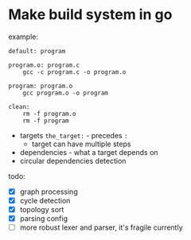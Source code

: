 # Make build system in go

example:

```
default: program

program.o: program.c
    gcc -c program.c -o program.o

program: program.o
    gcc program.o -o program

clean:
    rm -f program.o
    rm -f program
```

* targets `the_target:` - precedes `:`
    * target can have multiple steps
* dependencies - what a target depends on
* circular dependencies detection


todo:
- [x] graph processing
- [x] cycle detection
- [x] topology sort
- [x] parsing config
- [ ] more robust lexer and parser, it's fragile currently